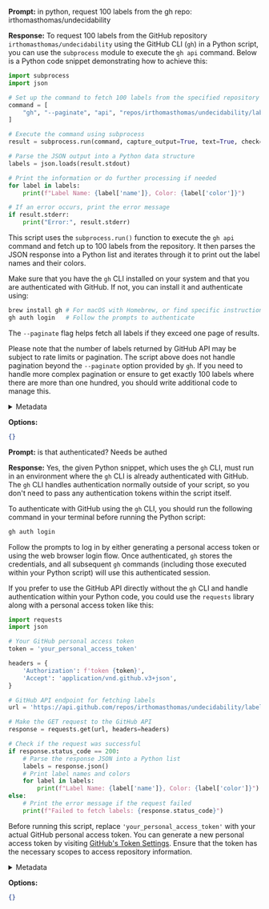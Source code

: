 **Prompt:**
in python, request 100 labels from the gh repo: irthomasthomas/undecidability

**Response:**
To request 100 labels from the GitHub repository `irthomasthomas/undecidability` using the GitHub CLI (`gh`) in a Python script, you can use the `subprocess` module to execute the `gh api` command. Below is a Python code snippet demonstrating how to achieve this:

```python
import subprocess
import json

# Set up the command to fetch 100 labels from the specified repository
command = [
    "gh", "--paginate", "api", "repos/irthomasthomas/undecidability/labels?per_page=100"
]

# Execute the command using subprocess
result = subprocess.run(command, capture_output=True, text=True, check=True)

# Parse the JSON output into a Python data structure
labels = json.loads(result.stdout)

# Print the information or do further processing if needed
for label in labels:
    print(f"Label Name: {label['name']}, Color: {label['color']}")

# If an error occurs, print the error message
if result.stderr:
    print("Error:", result.stderr)
```

This script uses the `subprocess.run()` function to execute the `gh api` command and fetch up to 100 labels from the repository. It then parses the JSON response into a Python list and iterates through it to print out the label names and their colors.

Make sure that you have the `gh` CLI installed on your system and that you are authenticated with GitHub. If not, you can install it and authenticate using:

```bash
brew install gh # For macOS with Homebrew, or find specific instructions for your system
gh auth login   # Follow the prompts to authenticate
```

The `--paginate` flag helps fetch all labels if they exceed one page of results.

Please note that the number of labels returned by GitHub API may be subject to rate limits or pagination. The script above does not handle pagination beyond the `--paginate` option provided by `gh`. If you need to handle more complex pagination or ensure to get exactly 100 labels where there are more than one hundred, you should write additional code to manage this.

<details><summary>Metadata</summary>

- Duration: 25397 ms
- Datetime: 2024-01-07T14:17:49.273720
- Model: gpt-4-1106-preview

</details>

**Options:**
```json
{}
```

**Prompt:**
is that authenticated? Needs be authed

**Response:**
Yes, the given Python snippet, which uses the `gh` CLI, must run in an environment where the `gh` CLI is already authenticated with GitHub. The `gh` CLI handles authentication normally outside of your script, so you don't need to pass any authentication tokens within the script itself.

To authenticate with GitHub using the `gh` CLI, you should run the following command in your terminal before running the Python script:

```bash
gh auth login
```

Follow the prompts to log in by either generating a personal access token or using the web browser login flow. Once authenticated, `gh` stores the credentials, and all subsequent `gh` commands (including those executed within your Python script) will use this authenticated session.

If you prefer to use the GitHub API directly without the `gh` CLI and handle authentication within your Python code, you could use the `requests` library along with a personal access token like this:

```python
import requests
import json

# Your GitHub personal access token
token = 'your_personal_access_token'

headers = {
    'Authorization': f'token {token}',
    'Accept': 'application/vnd.github.v3+json',
}

# GitHub API endpoint for fetching labels
url = 'https://api.github.com/repos/irthomasthomas/undecidability/labels?per_page=100'

# Make the GET request to the GitHub API
response = requests.get(url, headers=headers)

# Check if the request was successful
if response.status_code == 200:
    # Parse the response JSON into a Python list
    labels = response.json()
    # Print label names and colors
    for label in labels:
        print(f"Label Name: {label['name']}, Color: {label['color']}")
else:
    # Print the error message if the request failed
    print(f"Failed to fetch labels: {response.status_code}")
```

Before running this script, replace `'your_personal_access_token'` with your actual GitHub personal access token. You can generate a new personal access token by visiting [GitHub's Token Settings](https://github.com/settings/tokens). Ensure that the token has the necessary scopes to access repository information.

<details><summary>Metadata</summary>

- Duration: 22222 ms
- Datetime: 2024-01-07T14:21:17.384787
- Model: gpt-4-1106-preview

</details>

**Options:**
```json
{}
```

